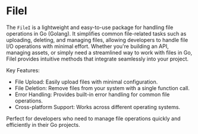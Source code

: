 # FileI

The `FileI` is a lightweight and easy-to-use package for handling file operations in Go (Golang). It simplifies common file-related tasks such as uploading, deleting, and managing files, allowing developers to handle file I/O operations with minimal effort. Whether you're building an API, managing assets, or simply need a streamlined way to work with files in Go, FileI provides intuitive methods that integrate seamlessly into your project.

Key Features:

- File Upload: Easily upload files with minimal configuration.
- File Deletion: Remove files from your system with a single function call.
- Error Handling: Provides built-in error handling for common file operations.
- Cross-platform Support: Works across different operating systems.

Perfect for developers who need to manage file operations quickly and efficiently in their Go projects.